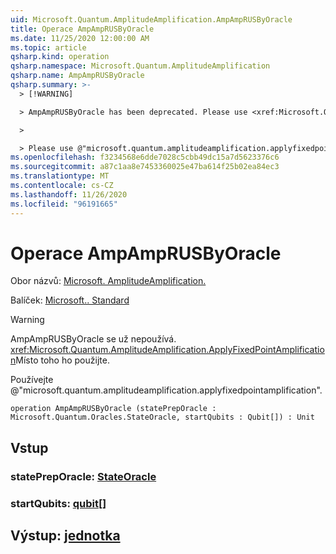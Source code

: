 ```yaml
---
uid: Microsoft.Quantum.AmplitudeAmplification.AmpAmpRUSByOracle
title: Operace AmpAmpRUSByOracle
ms.date: 11/25/2020 12:00:00 AM
ms.topic: article
qsharp.kind: operation
qsharp.namespace: Microsoft.Quantum.AmplitudeAmplification
qsharp.name: AmpAmpRUSByOracle
qsharp.summary: >-
  > [!WARNING]

  > AmpAmpRUSByOracle has been deprecated. Please use <xref:Microsoft.Quantum.AmplitudeAmplification.ApplyFixedPointAmplification> instead.

  >

  > Please use @"microsoft.quantum.amplitudeamplification.applyfixedpointamplification".
ms.openlocfilehash: f3234568e6dde7028c5cbb49dc15a7d5623376c6
ms.sourcegitcommit: a87c1aa8e7453360025e47ba614f25b02ea84ec3
ms.translationtype: MT
ms.contentlocale: cs-CZ
ms.lasthandoff: 11/26/2020
ms.locfileid: "96191665"
---
```

# <a name="ampamprusbyoracle-operation"></a>Operace AmpAmpRUSByOracle

Obor názvů: [Microsoft. AmplitudeAmplification.](xref:Microsoft.Quantum.AmplitudeAmplification)

Balíček: [Microsoft.. Standard](https://nuget.org/packages/Microsoft.Quantum.Standard)


> [!WARNING]
> AmpAmpRUSByOracle se už nepoužívá. <xref:Microsoft.Quantum.AmplitudeAmplification.ApplyFixedPointAmplification>Místo toho ho použijte.
>
> Používejte @"microsoft.quantum.amplitudeamplification.applyfixedpointamplification".



```qsharp
operation AmpAmpRUSByOracle (statePrepOracle : Microsoft.Quantum.Oracles.StateOracle, startQubits : Qubit[]) : Unit
```


## <a name="input"></a>Vstup

### <a name="statepreporacle--stateoracle"></a>statePrepOracle: [StateOracle](xref:Microsoft.Quantum.Oracles.StateOracle)




### <a name="startqubits--qubit"></a>startQubits: [qubit](xref:microsoft.quantum.lang-ref.qubit)[]





## <a name="output--unit"></a>Výstup: [jednotka](xref:microsoft.quantum.lang-ref.unit)

